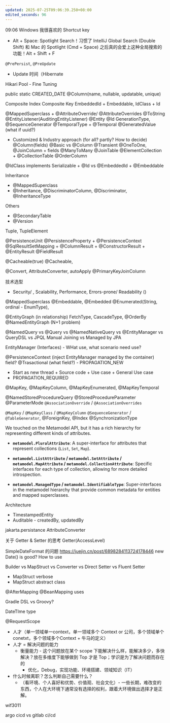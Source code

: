 ```yaml
---
updated: 2025-07-25T09:06:39.250+08:00
edited_seconds: 96
---
```

09:06
Windows 我很喜欢的 Shortcut key
- Alt + Space: Spotlight Search！习惯了 IntelliJ Global Search (Double Shift) 和 Mac 的 Spotlight (Cmd + Space) 之后真的会爱上这种全局搜索的功能！Alt + Shift + F

`@PrePersist`, `@PreUpdate`
- Update 时间（Hibernate

Hikari Pool - Fine Tuning

public static CREATED_DATE
@Column(name, nullable, updatable, unique)

Composite Index
Composite Key EmbeddedId + Embeddable, IdClass + Id

@MappedSuperclass + @AttributeOverride/ @AttributeOverrides
@ToString
@EntityListener(AuditingEntityListener)
@Entity
@Id GenerationType, @SequenceGenerator
@TemporalType + @Temporal
@GeneratedValue (what if uuid?)
- Customized & Industry approach (for all? partly? How to decide)
@Column(fields)
@Basic vs @Column
@Transient
@OneToOne, @JoinColumn + fields
@ManyToMany @JoinTable
@ElementCollection + @CollectionTable
@OrderColumn

@IdClass implements Serializable + @Id vs @EmbeddedId + @Embeddable

Inheritance
- @MappedSuperclass
- @Inheritance, @DiscriminatorColumn, @Discriminator, @InheritanceType

Others
- @SecondaryTable
- @Version

Tuple, TupleElement

@PersistenceUnit
@PersistenceProperty + @PersistenceContext
@SqlResultSetMapping + @ColumnResult + @ConstructorResult + @EntityResult @FieldResult

@Cacheable(true) @Cacheable, 

@Convert, AttributeConverter, autoApply
@PrimaryKeyJoinColumn


技术选型
- Security/ , Scalability, Performance, Errors-prone/ Readability ()

@MappedSuperclass
@Embeddable, @Embedded
@Enumerated(String, ordinal - EnumType), 

@EntityGraph (in relationship) FetchType, CascadeType, @OrderBy @NamedEntityGraph (N+1 problem)

@NamedQuery vs @Query vs @NamedNativeQuery vs @EntityManager vs QueryDSL vs JPQL
Manual Joining vs Managed by JPA

EntityManager (Interfaces) - WHat use, what scenario need use?

@PersistenceContext (inject EntityManager managed by the container) field?
@Trasactional (what field?) - PROPAGATION_NEW
- Start as new thread + Source code + Use case + General Use case
- PROPAGATION_REQUIRED


@MapKey, @MapKeyColumn, @MapKeyEnumerated, @MapKeyTemporal

@NamedStoredProcedureQuery
@StoredProcedureParameter
@ParameterMode
`@AssociationOverride` / `@AssociationOverrides`

`@MapKey` / `@MapKeyClass` / `@MapKeyColumn`
`@SequenceGenerator` / `@TableGenerator`, @ForeignKey, @Index @SynchronizationType

We touched on the Metamodel API, but it has a rich hierarchy for representing different kinds of attributes.

- **`metamodel.PluralAttribute`**: A super-interface for attributes that represent collections (`List`, `Set`, `Map`).
    
- **`metamodel.ListAttribute` / `metamodel.SetAttribute` / `metamodel.MapAttribute` / `metamodel.CollectionAttribute`**: Specific interfaces for each type of collection, allowing for more detailed introspection.
    
- **`metamodel.ManagedType` / `metamodel.IdentifiableType`**: Super-interfaces in the metamodel hierarchy that provide common metadata for entities and mapped superclasses.

Architecture
- TimestampedEntity
- Auditable - createdBy, updatedBy

jakarta.persistance
AttributeConverter

关于 Getter & Setter 的思考
Getter(AccessLevel)

SimpleDateFormat 的问题
https://juejin.cn/post/6898284113724178446
new Date() is good? How to use

Builder vs MapStruct vs Converter vs Direct Setter vs Fluent Setter
- MapStruct verbose
- MapStruct abstract class


@AfterMapping
@BeanMapping
uses


Gradle DSL vs Groovy?

DateTIme type

@RequestScope

- 人才（单一领域单一context，单一领域多个 Context or 公司，多个领域单个 conetxt，多个领域多个Context + 牛马的定义）
- 人才 = 解决问题的能力
	- 衡量能力 - 这个问题放在某个 scope 下能解决什么样，能解决多少，多快解决？放在多维度下能够做到 Top 才是 Top；学识是为了解决问题而存在的
		- 优化，Debug，实现功能、环境搭建、领域知识（IT）
- 什么时候离职？怎么判断自己需要什么？
	- （看环境、个人喜好和优势、价值观、社会文化）- 一些长期，难改变的东西，个人在大环境下通常没有选择的权利，跟着大环境做出选择才是正解。

wif3011

argo cicd vs gitlab ci/cd